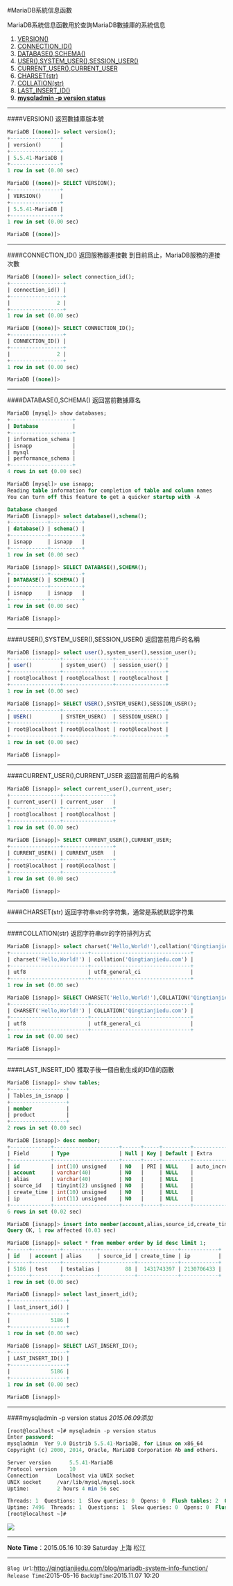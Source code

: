 #MariaDB系統信息函數

MariaDB系統信息函數用於查詢MariaDB數據庫的系統信息


1. [VERSION()](#version)
2. [CONNECTION_ID()](#connection_id)
3. [DATABASE(),SCHEMA()](#database_schema)
4. [USER(),SYSTEM_USER(),SESSION_USER()](#user_sysetm_user)
5. [CURRENT_USER(),CURRENT_USER](#current_user)
6. [CHARSET(str)](#charset)
7. [COLLATION(str)](#collation)
8. [LAST_INSERT_ID()](#last_insert_id)
9. [**mysqladmin -p version status**](#mysqladmin_p)

---
<span id="version"></span>
####VERSION()
返回數據庫版本號
```sql
MariaDB [(none)]> select version();
+----------------+
| version()      |
+----------------+
| 5.5.41-MariaDB |
+----------------+
1 row in set (0.00 sec)

MariaDB [(none)]> SELECT VERSION();
+----------------+
| VERSION()      |
+----------------+
| 5.5.41-MariaDB |
+----------------+
1 row in set (0.00 sec)

MariaDB [(none)]>
```

---

<span id="connection_id"></span>
####CONNECTION_ID()
返回服務器連接數
到目前爲止，MariaDB服務的連接次數
```sql
MariaDB [(none)]> select connection_id();
+-----------------+
| connection_id() |
+-----------------+
|               2 |
+-----------------+
1 row in set (0.00 sec)

MariaDB [(none)]> SELECT CONNECTION_ID();
+-----------------+
| CONNECTION_ID() |
+-----------------+
|               2 |
+-----------------+
1 row in set (0.00 sec)

MariaDB [(none)]>
```

---
<span id="database_schema"></span>
####DATABASE(),SCHEMA()
返回當前數據庫名
```sql
MariaDB [mysql]> show databases;
+--------------------+
| Database           |
+--------------------+
| information_schema |
| isnapp             |
| mysql              |
| performance_schema |
+--------------------+
4 rows in set (0.00 sec)

MariaDB [mysql]> use isnapp;
Reading table information for completion of table and column names
You can turn off this feature to get a quicker startup with -A

Database changed
MariaDB [isnapp]> select database(),schema();
+------------+----------+
| database() | schema() |
+------------+----------+
| isnapp     | isnapp   |
+------------+----------+
1 row in set (0.00 sec)

MariaDB [isnapp]> SELECT DATABASE(),SCHEMA();
+------------+----------+
| DATABASE() | SCHEMA() |
+------------+----------+
| isnapp     | isnapp   |
+------------+----------+
1 row in set (0.00 sec)

MariaDB [isnapp]>
```

---
<span id="user_sysetm_user"></span>
####USER(),SYSTEM_USER(),SESSION_USER()
返回當前用戶的名稱
```sql
MariaDB [isnapp]> select user(),system_user(),session_user();
+----------------+----------------+----------------+
| user()         | system_user()  | session_user() |
+----------------+----------------+----------------+
| root@localhost | root@localhost | root@localhost |
+----------------+----------------+----------------+
1 row in set (0.00 sec)

MariaDB [isnapp]> SELECT USER(),SYSTEM_USER(),SESSION_USER();
+----------------+----------------+----------------+
| USER()         | SYSTEM_USER()  | SESSION_USER() |
+----------------+----------------+----------------+
| root@localhost | root@localhost | root@localhost |
+----------------+----------------+----------------+
1 row in set (0.00 sec)

MariaDB [isnapp]>
```

---
<span id="current_user"></span>
####CURRENT_USER(),CURRENT_USER
返回當前用戶的名稱
```sql
MariaDB [isnapp]> select current_user(),current_user;
+----------------+----------------+
| current_user() | current_user   |
+----------------+----------------+
| root@localhost | root@localhost |
+----------------+----------------+
1 row in set (0.00 sec)

MariaDB [isnapp]> SELECT CURRENT_USER(),CURRENT_USER;
+----------------+----------------+
| CURRENT_USER() | CURRENT_USER   |
+----------------+----------------+
| root@localhost | root@localhost |
+----------------+----------------+
1 row in set (0.00 sec)

MariaDB [isnapp]>
```

---
<span id="charset"></span>
####CHARSET(str)
返回字符串str的字符集，通常是系統默認字符集

---
<span id="collection"></span>
####COLLATION(str)
返回字符串str的字符排列方式
```sql
MariaDB [isnapp]> select charset('Hello,World!'),collation('Qingtianjiedu.com');
+-------------------------+--------------------------------+
| charset('Hello,World!') | collation('Qingtianjiedu.com') |
+-------------------------+--------------------------------+
| utf8                    | utf8_general_ci                |
+-------------------------+--------------------------------+
1 row in set (0.00 sec)

MariaDB [isnapp]> SELECT CHARSET('Hello,World!'),COLLATION('Qingtianjiedu.com');
+-------------------------+--------------------------------+
| CHARSET('Hello,World!') | COLLATION('Qingtianjiedu.com') |
+-------------------------+--------------------------------+
| utf8                    | utf8_general_ci                |
+-------------------------+--------------------------------+
1 row in set (0.00 sec)

MariaDB [isnapp]>
```

---
<span id="last_insert_id"></span>
####LAST_INSERT_ID()
獲取子後一個自動生成的ID值的函數
```sql
MariaDB [isnapp]> show tables;
+------------------+
| Tables_in_isnapp |
+------------------+
| member           |
| product          |
+------------------+
2 rows in set (0.00 sec)

MariaDB [isnapp]> desc member;
+-------------+---------------------+------+-----+---------+----------------+
| Field       | Type                | Null | Key | Default | Extra          |
+-------------+---------------------+------+-----+---------+----------------+
| id          | int(10) unsigned    | NO   | PRI | NULL    | auto_increment |
| account     | varchar(40)         | NO   |     | NULL    |                |
| alias       | varchar(40)         | NO   |     | NULL    |                |
| source_id   | tinyint(2) unsigned | NO   |     | NULL    |                |
| create_time | int(10) unsigned    | NO   |     | NULL    |                |
| ip          | int(11) unsigned    | NO   |     | NULL    |                |
+-------------+---------------------+------+-----+---------+----------------+
6 rows in set (0.02 sec)

MariaDB [isnapp]> insert into member(account,alias,source_id,create_time,ip) values('test','testalias',88,unix_timestamp(),inet_aton('127.0.0.1'));
Query OK, 1 row affected (0.03 sec)

MariaDB [isnapp]> select * from member order by id desc limit 1;
+------+---------+-----------+-----------+-------------+------------+
| id   | account | alias     | source_id | create_time | ip         |
+------+---------+-----------+-----------+-------------+------------+
| 5186 | test    | testalias |        88 |  1431743397 | 2130706433 |
+------+---------+-----------+-----------+-------------+------------+
1 row in set (0.00 sec)

MariaDB [isnapp]> select last_insert_id();
+------------------+
| last_insert_id() |
+------------------+
|             5186 |
+------------------+
1 row in set (0.00 sec)

MariaDB [isnapp]> SELECT LAST_INSERT_ID();
+------------------+
| LAST_INSERT_ID() |
+------------------+
|             5186 |
+------------------+
1 row in set (0.00 sec)

MariaDB [isnapp]>
```

---
<span id="mysqladmin_p"></span>
####mysqladmin -p version status
*2015.06.09添加*
```sql
[root@localhost ~]# mysqladmin -p version status
Enter password:
mysqladmin  Ver 9.0 Distrib 5.5.41-MariaDB, for Linux on x86_64
Copyright (c) 2000, 2014, Oracle, MariaDB Corporation Ab and others.

Server version      5.5.41-MariaDB
Protocol version    10
Connection      Localhost via UNIX socket
UNIX socket     /var/lib/mysql/mysql.sock
Uptime:         2 hours 4 min 56 sec

Threads: 1  Questions: 1  Slow queries: 0  Opens: 0  Flush tables: 2  Open tables: 26  Queries per second avg: 0.000
Uptime: 7496  Threads: 1  Questions: 1  Slow queries: 0  Opens: 0  Flush tables: 2  Open tables: 26  Queries per second avg: 0.000
[root@localhost ~]#
```

![](./images/2015/05/Screenshot-from-2015-06-09-165820-1024x627.png)

---

**Note Time**：2015.05.16 10:39 Saturday 上海 松江

---

`Blog Url`:<http://qingtianjiedu.com/blog/mariadb-system-info-function/>
`Release Time`:2015-05-16
`BackUpTime`:2015.11.07 10:20
